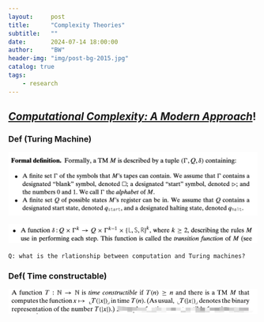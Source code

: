 ```yaml
---
layout:     post
title:      "Complexity Theories"
subtitle:   ""
date:       2024-07-14 18:00:00
author:     "BW"
header-img: "img/post-bg-2015.jpg"
catalog: true
tags:
    - research
---
```


## *[Computational Complexity: A Modern Approach](http://theory.cs.princeton.edu/complexity/)*!

### Def (Turing Machine)

![image-20240714163659792](https://raw.githubusercontent.com/BugProducer2/PicBed/main/img/image-20240714163659792.png)

![image-20240714163921042](https://raw.githubusercontent.com/BugProducer2/PicBed/main/img/image-20240714163921042.png)



`Q: what is the rlationship between computation and Turing machines?`



### Def( Time constructable)

![image-20240714210400913](https://raw.githubusercontent.com/BugProducer2/PicBed/main/img/image-20240714210400913.png)